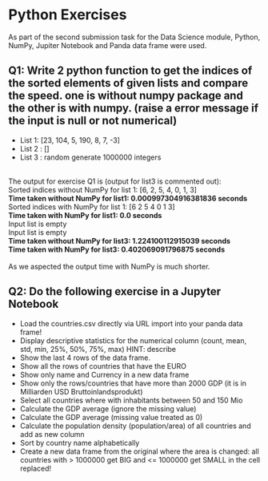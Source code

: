 <h1>Python Exercises</h1>
As part of the second submission task for the Data Science module, Python, NumPy, Jupiter Notebook and Panda data frame were used.
<br>
<h2>Q1: Write 2 python function to get the indices of the sorted elements of given lists and compare the speed. one is without numpy package and the other is with numpy. (raise a error message if the input is null or not numerical)</h2>
<ul>
  <li>List 1: [23, 104, 5, 190, 8, 7, -3]</li>
  <li>List 2 : []</li>
  <li>List 3 : random generate 1000000 integers </li>
</ul>
<br>
The output for exercise Q1 is (output for list3 is commented out):
<br>
<div>
Sorted indices without NumPy for list 1: [6, 2, 5, 4, 0, 1, 3] <br>
<b>Time taken without NumPy for list1: 0.000997304916381836 seconds</b> <br>
Sorted indices with NumPy for list 1: [6 2 5 4 0 1 3]<br>
<b>Time taken with NumPy for list1: 0.0 seconds</b><br>
Input list is empty<br>
Input list is empty<br>
<b>Time taken without NumPy for list3: 1.224100112915039 seconds</b><br>
<b>Time taken with NumPy for list3: 0.402069091796875 seconds</b><br>
</div>
<br>
As we aspected the output time with NumPy is much shorter.

<h2>Q2: Do the following exercise in a Jupyter Notebook</h2>
<ul>
  <li> Load the countries.csv directly via URL import into your panda data frame!</li>
  <li>Display descriptive statistics for the numerical column (count, mean, std, min, 25%, 50%, 75%, max) HINT: describe</li>
  <li>Show the last 4 rows of the data frame.</li>
  <li>Show all the rows of countries that have the EURO</li>
  <li>Show only name and Currency in a new data frame</li>
  <li>Show only the rows/countries that have more than 2000 GDP (it is in Milliarden USD Bruttoinlandsprodukt)</li>
  <li>Select all countries where with inhabitants between 50 and 150 Mio</li>
  <li>Calculate the GDP average (ignore the missing value)</li>
  <li>Calculate the GDP average (missing value treated as 0)</li>
  <li>Calculate the population density (population/area)  of all countries and add as new column</li>
  <li>Sort by country name alphabetically</li>
  <li>Create a new data frame from the original where the area is changed: all countries with > 1000000 get BIG and <= 1000000 get SMALL in the cell replaced!</li>
</ul>
